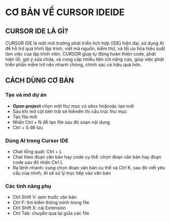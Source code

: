 # CƠ BẢN VỀ CURSOR IDEIDE

## CURSOR IDE LÀ GÌ?
CURSOR IDE là một môi trường phát triển tích hợp (IDE) hiện đại, sử dụng AI để hỗ trợ quá trình lập trình, viết mã nguồn, kiểm thử, và tối ưu hóa hiệu suất làm việc của lập trình viên. CURSOR giúp tự động hoàn thiện code, phát hiện lỗi, gợi ý sửa chữa, và cung cấp nhiều tiện ích nâng cao, giúp việc phát triển phần mềm trở nên nhanh chóng, chính xác và hiệu quả hơn.
## CÁCH DÙNG CƠ BẢN

### Tạo và mở dự án

- **Open project**  chọn một thư mục có sănx hoặcoặc tạo mới
- Sau khi mở cột bên trái sẽ hiểniển thị cấu trúc thư mục
- Tạo file mới 
 - Nhấn Ctrl + N để tạo file sau đó soạn nội dung
 - Ctrl + S để lưu

### Dùng AI trong Cursor IDE
- Chat tổng quát: Ctrl + L
- Chat theo đoạn văn bản hay code cụ thể: chọn đoạn văn bản hay đoạn code sau đó nhấn Ctrl L
- Ra lệnh nhanh: cung chọn đoạn văn bản cụ thể và Ctrl K, sau đó viết yêu cầu của mình, AI sẽ xử lý trực tiếp vào văn bản

### Các tính năng phụ
- Ctrl Shift V: xem trước văn bản
- Ctrl F: tìm kiếm thông minh trong file
- Ctrl Shift X: cài Extension
- Ctrl Tab: chuyển qua lại giữa các file